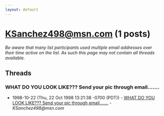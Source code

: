 ```yaml
---
layout: default
---
```


# KSanchez498@msn.com (1 posts)

_Be aware that many list participants used multiple email addresses over their time active on the list. As such this page may not contain all threads available._

## Threads

### WHAT DO YOU LOOK LIKE??? Send your pic through email.......
+ 1998-10-22 (Thu, 22 Oct 1998 13:21:38 -0700 (PDT)) - [WHAT DO YOU LOOK LIKE??? Send your pic through email.......](/archive/1998/10/b2e7cf58956c0643713c6ce0faf679a36fc536f870a837d9fc427620019af924) - _KSanchez498@msn.com_

